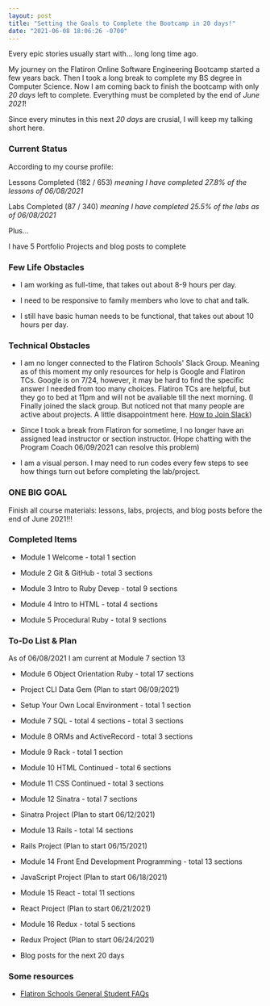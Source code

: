 ```yaml
---
layout: post
title: "Setting the Goals to Complete the Bootcamp in 20 days!"
date: "2021-06-08 18:06:26 -0700"
---
```


Every epic stories usually start with... long long time ago.

My journey on the Flatiron Online Software Engineering Bootcamp started a few years back. Then I took a long break to complete my BS degree in Computer Science. Now I am coming back to finish the bootcamp with only *20 days* left to complete. Everything must be completed by the end of *June 2021*!

Since every minutes in this next *20 days* are crusial, I will keep my talking short here.

### Current Status

According to my course profile:

Lessons Completed (182 / 653)
*meaning I have completed 27.8% of the lessons of 06/08/2021*

Labs Completed (87 / 340)
*meaning I have completed 25.5% of the labs as of 06/08/2021*

Plus...

I have 5 Portfolio Projects and blog posts to complete

### Few Life Obstacles

* I am working as full-time, that takes out about 8-9 hours per day.

* I need to be responsive to family members who love to chat and talk.

* I still have basic human needs to be functional, that takes out about 10 hours per day.

### Technical Obstacles

* I am no longer connected to the Flatiron Schools' Slack Group. Meaning as of this moment my only resources for help is Google and Flatiron TCs. Google is on 7/24, however, it may be hard to find the specific answer I needed from too many choices. Flatiron TCs are helpful, but they go to bed at 11pm and will not be avaliable till the next morning. (I Finally joined the slack group. But noticed not that many people are active about projects. A little disappointment here. [How to Join Slack](https://flatironschoolsupport.zendesk.com/hc/en-us/articles/1500005609942-How-to-Join-Slack))

* Since I took a break from Flatiron for sometime, I no longer have an assigned lead instructor or section instructor. (Hope chatting with the Program Coach 06/09/2021 can resolve this problem)

* I am a visual person. I may need to run codes every few steps to see how things turn out before completing the lab/project.

### ONE BIG GOAL

Finish all course materials: lessons, labs, projects, and blog posts before the end of June 2021!!!

### Completed Items

* Module 1 Welcome - total 1 section

* Module 2  Git & GitHub - total 3 sections

* Module 3 Intro to Ruby Devep - total 9 sections

* Module 4 Intro to HTML - total 4 sections

* Module 5 Procedural Ruby - total 9 sections

### To-Do List & Plan

As of 06/08/2021 I am current at Module 7 section 13

* Module 6 Object Orientation Ruby - total 17 sections

* Project CLI Data Gem (Plan to start 06/09/2021)

* Setup Your Own Local Environment - total 1 section

* Module 7 SQL - total 4 sections - total 3 sections

* Module 8 ORMs and ActiveRecord - total 3 sections

* Module 9 Rack - total 1 section

* Module 10 HTML Continued - total 6 sections

* Module 11 CSS Continued - total 3 sections

* Module 12 Sinatra - total 7 sections

* Sinatra Project (Plan to start 06/12/2021)

* Module 13 Rails - total 14 sections

* Rails Project (Plan to start 06/15/2021)

* Module 14 Front End Development Programming - total 13 sections

* JavaScript Project (Plan to start 06/18/2021)

* Module 15 React - total 11 sections

* React Project (Plan to start 06/21/2021)

* Module 16 Redux - total 5 sections

* Redux Project (Plan to start 06/24/2021)

* Blog posts for the next 20 days

### Some resources

* [Flatiron Schools General Student FAQs](https://flatironschoolsupport.zendesk.com/hc/en-us/categories/1500000576962-General-Student-FAQs)

